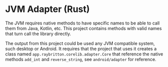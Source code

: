 # JVM Adapter (Rust)

The JVM requires native methods to have specific names to be able to call them from Java, Kotlin, etc. This project contains methods with valid names that turn call the library directly.

The output from this project could be used any JVM compatible system, such desktop or Android. It requires that the project that uses it creates a class named `app.raybritton.corelib.adapter.Core` that reference the native methods `add_int` and `reverse_string`, see `android/adapter` for reference.